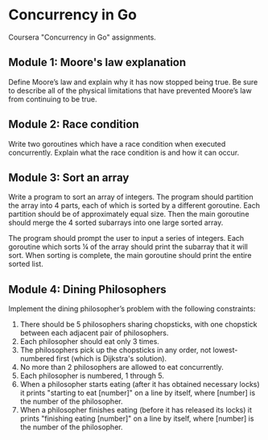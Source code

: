 # Concurrency in Go

Coursera "Concurrency in Go" assignments.

## Module 1: Moore's law explanation

Define Moore’s law and explain why it has now stopped being true. Be sure to describe all of the physical limitations that have prevented Moore’s law from continuing to be true.

## Module 2: Race condition

Write two goroutines which have a race condition when executed concurrently. Explain what the race condition is and how it can occur.

## Module 3: Sort an array

Write a program to sort an array of integers. The program should partition the array into 4 parts, each of which is sorted by a different goroutine. Each partition should be of approximately equal size. Then the main goroutine should merge the 4 sorted subarrays into one large sorted array.

The program should prompt the user to input a series of integers. Each goroutine which sorts ¼ of the array should print the subarray that it will sort. When sorting is complete, the main goroutine should print the entire sorted list.

## Module 4: Dining Philosophers

Implement the dining philosopher’s problem with the following constraints:
1.  There should be 5 philosophers sharing chopsticks, with one chopstick between each adjacent pair of philosophers.
2.  Each philosopher should eat only 3 times.
3.  The philosophers pick up the chopsticks in any order, not lowest-numbered first (which is Dijkstra's solution).
4.  No more than 2 philosophers are allowed to eat concurrently.
5.  Each philosopher is numbered, 1 through 5.
6.  When a philosopher starts eating (after it has obtained necessary locks) it prints "starting to eat [number]" on a line by itself, where [number] is the number of the philosopher.
7.  When a philosopher finishes eating (before it has released its locks) it prints "finishing eating [number]" on a line by itself, where [number] is the number of the philosopher.